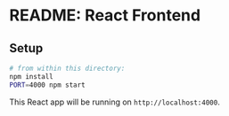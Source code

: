 README: React Frontend
======================

## Setup

```sh
# from within this directory:
npm install
PORT=4000 npm start
```

This React app will be running on `http://localhost:4000`.
